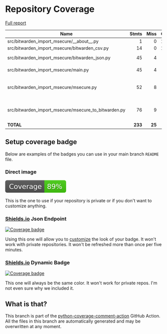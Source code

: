 # Repository Coverage

[Full report](https://htmlpreview.github.io/?https://github.com/andgineer/bitwarden-import-msecure/blob/python-coverage-comment-action-data/htmlcov/index.html)

| Name                                                     |    Stmts |     Miss |   Cover |   Missing |
|--------------------------------------------------------- | -------: | -------: | ------: | --------: |
| src/bitwarden\_import\_msecure/\_\_about\_\_.py          |        1 |        0 |    100% |           |
| src/bitwarden\_import\_msecure/bitwarden\_csv.py         |       14 |        0 |    100% |           |
| src/bitwarden\_import\_msecure/bitwarden\_json.py        |       45 |        4 |     91% |14, 41, 82, 99 |
| src/bitwarden\_import\_msecure/main.py                   |       45 |        4 |     91% |73-74, 77, 80 |
| src/bitwarden\_import\_msecure/msecure.py                |       52 |        8 |     85% |14, 17, 25, 30, 32, 70, 87, 89 |
| src/bitwarden\_import\_msecure/msecure\_to\_bitwarden.py |       76 |        9 |     88% |63, 75-76, 101-106 |
|                                                **TOTAL** |  **233** |   **25** | **89%** |           |


## Setup coverage badge

Below are examples of the badges you can use in your main branch `README` file.

### Direct image

[![Coverage badge](https://raw.githubusercontent.com/andgineer/bitwarden-import-msecure/python-coverage-comment-action-data/badge.svg)](https://htmlpreview.github.io/?https://github.com/andgineer/bitwarden-import-msecure/blob/python-coverage-comment-action-data/htmlcov/index.html)

This is the one to use if your repository is private or if you don't want to customize anything.

### [Shields.io](https://shields.io) Json Endpoint

[![Coverage badge](https://img.shields.io/endpoint?url=https://raw.githubusercontent.com/andgineer/bitwarden-import-msecure/python-coverage-comment-action-data/endpoint.json)](https://htmlpreview.github.io/?https://github.com/andgineer/bitwarden-import-msecure/blob/python-coverage-comment-action-data/htmlcov/index.html)

Using this one will allow you to [customize](https://shields.io/endpoint) the look of your badge.
It won't work with private repositories. It won't be refreshed more than once per five minutes.

### [Shields.io](https://shields.io) Dynamic Badge

[![Coverage badge](https://img.shields.io/badge/dynamic/json?color=brightgreen&label=coverage&query=%24.message&url=https%3A%2F%2Fraw.githubusercontent.com%2Fandgineer%2Fbitwarden-import-msecure%2Fpython-coverage-comment-action-data%2Fendpoint.json)](https://htmlpreview.github.io/?https://github.com/andgineer/bitwarden-import-msecure/blob/python-coverage-comment-action-data/htmlcov/index.html)

This one will always be the same color. It won't work for private repos. I'm not even sure why we included it.

## What is that?

This branch is part of the
[python-coverage-comment-action](https://github.com/marketplace/actions/python-coverage-comment)
GitHub Action. All the files in this branch are automatically generated and may be
overwritten at any moment.
